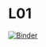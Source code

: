 # L01

[![Binder](https://mybinder.org/badge_logo.svg)](https://mybinder.org/v2/gh/pyAGH/L01/HEAD?filepath=LAB_01.ipynb)
